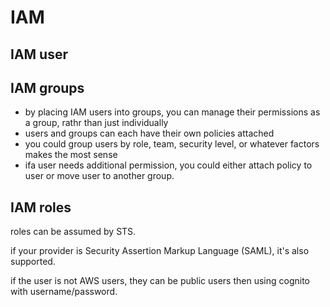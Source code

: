 # IAM

## IAM user

## IAM groups 

- by placing IAM users into groups, you can manage their permissions as a group, rathr than just individually
- users and groups can each have their own policies attached
- you could group users by role, team, security level, or whatever factors makes the most sense
- ifa user needs additional permission, you could either attach policy to user or move user to another group.

## IAM roles

roles can be assumed by STS.

if your provider is Security Assertion Markup Language (SAML), it's also supported.

if the user is not AWS users, they can be public users then using cognito with username/password.



